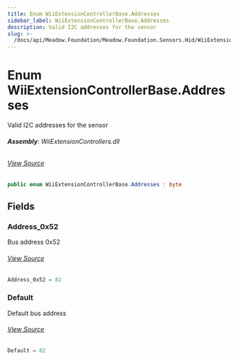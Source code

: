 ```yaml
---
title: Enum WiiExtensionControllerBase.Addresses
sidebar_label: WiiExtensionControllerBase.Addresses
description: Valid I2C addresses for the sensor
slug: >-
  /docs/api/Meadow.Foundation/Meadow.Foundation.Sensors.Hid/WiiExtensionControllerBase.Addresses
---
```

# Enum WiiExtensionControllerBase.Addresses
Valid I2C addresses for the sensor

###### **Assembly**: WiiExtensionControllers.dll
###### [View Source](https://github.com/WildernessLabs/Meadow.Foundation.git/blob/develop/Source/Meadow.Foundation.Peripherals/Sensors.Hid.WiiExtensionControllers/Driver/WiiExtensionControllerBase.Enums.cs#L8)
```csharp title="Declaration"
public enum WiiExtensionControllerBase.Addresses : byte
```
## Fields
### Address_0x52
Bus address 0x52
###### [View Source](https://github.com/WildernessLabs/Meadow.Foundation.git/blob/develop/Source/Meadow.Foundation.Peripherals/Sensors.Hid.WiiExtensionControllers/Driver/WiiExtensionControllerBase.Enums.cs#L13)
```csharp title="Declaration"
Address_0x52 = 82
```
### Default
Default bus address
###### [View Source](https://github.com/WildernessLabs/Meadow.Foundation.git/blob/develop/Source/Meadow.Foundation.Peripherals/Sensors.Hid.WiiExtensionControllers/Driver/WiiExtensionControllerBase.Enums.cs#L17)
```csharp title="Declaration"
Default = 82
```
